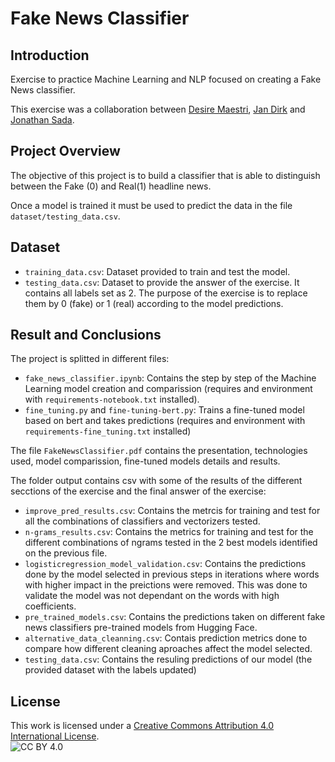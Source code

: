 # Fake News Classifier

## Introduction
Exercise to practice Machine Learning and NLP focused on creating a Fake News classifier.

This exercise was a collaboration between [Desire Maestri](https://github.com/d-maestri/), [Jan Dirk](https://github.com/JanDirkvandeBijl) and [Jonathan Sada](https://github.com/jonathansada).

## Project Overview
The objective of this project is to build a classifier that is able to distinguish between the Fake (0) and Real(1) headline news.

Once a model is trained it must be used to predict the data in the file `dataset/testing_data.csv`.

## Dataset
- `training_data.csv`: Dataset provided to train and test the model.
- `testing_data.csv`: Dataset to provide the answer of the exercise. It contains all labels set as 2. The purpose of the exercise is to replace them by 0 (fake) or 1 (real) according to the model predictions.

## Result and Conclusions 
The project is splitted in different files:
- `fake_news_classifier.ipynb`: Contains the step by step of the Machine Learning model creation and comparission (requires and environment with `requirements-notebook.txt` installed).
- `fine_tuning.py` and `fine-tuning-bert.py`: Trains a fine-tuned model based on bert and takes predictions (requires and environment with `requirements-fine_tuning.txt` installed)

The file `FakeNewsClassifier.pdf` contains the presentation, technologies used, model comparission, fine-tuned models details and results.

The folder output contains csv with some of the results of the different secctions of the exercise and the final answer of the exercise:
- `improve_pred_results.csv`: Contains the metrcis for training and test for all the combinations of classifiers and vectorizers tested.
- `n-grams_results.csv`: Contains the metrics for training and test for the different combinations of ngrams tested in the 2 best models identified on the previous file.
- `logisticregression_model_validation.csv`: Contains the predictions done by the model selected in previous steps in iterations where words with higher impact in the preictions were removed. This was done to validate the model was not dependant on the words with high coefficients.
- `pre_trained_models.csv`: Contains the predictions taken on different fake news classifiers pre-trained models from Hugging Face.
- `alternative_data_cleanning.csv`: Contais prediction metrics done to compare how different cleaning aproaches affect the model selected.
- `testing_data.csv`: Contains the resuling predictions of our model (the provided dataset with the labels updated)

## License
This work is licensed under a [Creative Commons Attribution 4.0 International License](http://creativecommons.org/licenses/by/4.0/). \
![CC BY 4.0](https://i.creativecommons.org/l/by/4.0/88x31.png) 
